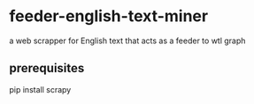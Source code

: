 # feeder-english-text-miner
a web scrapper for English text that acts as a feeder to wtl graph

## prerequisites
pip install scrapy
